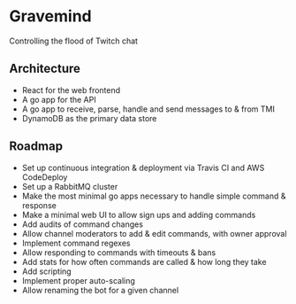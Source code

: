 # Gravemind

Controlling the flood of Twitch chat

## Architecture
 - React for the web frontend
 - A go app for the API
 - A go app to receive, parse, handle and send messages to & from TMI
 - DynamoDB as the primary data store

## Roadmap
 - Set up continuous integration & deployment via Travis CI and AWS CodeDeploy
 - Set up a RabbitMQ cluster
 - Make the most minimal go apps necessary to handle simple command & response
 - Make a minimal web UI to allow sign ups and adding commands
 - Add audits of command changes
 - Allow channel moderators to add & edit commands, with owner approval
 - Implement command regexes
 - Allow responding to commands with timeouts & bans
 - Add stats for how often commands are called & how long they take
 - Add scripting
 - Implement proper auto-scaling
 - Allow renaming the bot for a given channel
